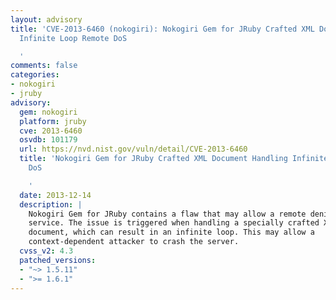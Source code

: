 ```yaml
---
layout: advisory
title: 'CVE-2013-6460 (nokogiri): Nokogiri Gem for JRuby Crafted XML Document Handling
  Infinite Loop Remote DoS

  '
comments: false
categories:
- nokogiri
- jruby
advisory:
  gem: nokogiri
  platform: jruby
  cve: 2013-6460
  osvdb: 101179
  url: https://nvd.nist.gov/vuln/detail/CVE-2013-6460
  title: 'Nokogiri Gem for JRuby Crafted XML Document Handling Infinite Loop Remote
    DoS

    '
  date: 2013-12-14
  description: |
    Nokogiri Gem for JRuby contains a flaw that may allow a remote denial of
    service. The issue is triggered when handling a specially crafted XML
    document, which can result in an infinite loop. This may allow a
    context-dependent attacker to crash the server.
  cvss_v2: 4.3
  patched_versions:
  - "~> 1.5.11"
  - ">= 1.6.1"
---
```

